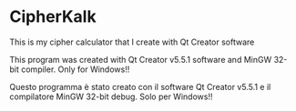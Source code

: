 # CipherKalk
This is my cipher calculator that I create with Qt Creator software

This program was created with Qt Creator v5.5.1 software and MinGW 32-bit compiler.
Only for Windows!!

Questo programma è stato creato con il software Qt Creator v5.5.1 e il compilatore MinGW 32-bit debug.
Solo per Windows!!
